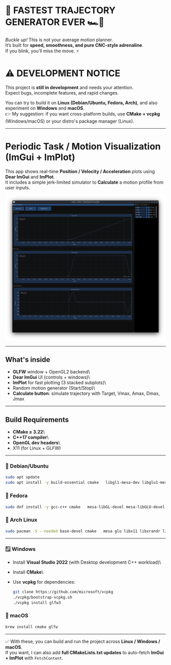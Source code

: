 # 🚀 FASTEST TRAJECTORY GENERATOR EVER 🏎️💨  
*Buckle up!* This is not your average motion planner.  
It’s built for **speed, smoothness, and pure CNC-style adrenaline**.  
If you blink, you’ll miss the move. ⚡  

# ⚠️ DEVELOPMENT NOTICE

This project is **still in development** and needs your attention.\
Expect bugs, incomplete features, and rapid changes.

You can try to build it on **Linux (Debian/Ubuntu, Fedora, Arch)**, and
also experiment on **Windows** and **macOS**.\
👉 My suggestion: if you want cross-platform builds, use **CMake +
vcpkg** (Windows/macOS) or your distro's package manager (Linux).

------------------------------------------------------------------------

# Periodic Task / Motion Visualization (ImGui + ImPlot)

This app shows real-time **Position / Velocity / Acceleration** plots
using **Dear ImGui** and **ImPlot**.\
It includes a simple jerk-limited simulator to **Calculate** a motion
profile from user inputs.

![Motion Profile Demo](images/1.png)

------------------------------------------------------------------------

## What's inside

-   **GLFW** window + OpenGL2 backend\
-   **Dear ImGui** UI (controls + windows)\
-   **ImPlot** for fast plotting (3 stacked subplots)\
-   Random motion generator (Start/Stop)\
-   **Calculate button**: simulate trajectory with Target, Vmax, Amax,
    Dmax, Jmax

------------------------------------------------------------------------

## Build Requirements

-   **CMake ≥ 3.22**\
-   **C++17 compiler**\
-   **OpenGL dev headers**\
-   X11 (for Linux + GLFW)

------------------------------------------------------------------------

### 🐧 Debian/Ubuntu

``` bash
sudo apt update
sudo apt install -y build-essential cmake   libgl1-mesa-dev libglu1-mesa-dev   libx11-dev libxrandr-dev libxi-dev   libxinerama-dev libxcursor-dev
```

### 🐧 Fedora

``` bash
sudo dnf install -y gcc-c++ cmake   mesa-libGL-devel mesa-libGLU-devel   libX11-devel libXrandr-devel libXi-devel   libXinerama-devel libXcursor-devel
```

### 🐧 Arch Linux

``` bash
sudo pacman -S --needed base-devel cmake   mesa glu libx11 libxrandr libxi   libxinerama libxcursor
```

------------------------------------------------------------------------

### 🪟 Windows

-   Install **Visual Studio 2022** (with Desktop development C++
    workload)\

-   Install **CMake**\

-   Use **vcpkg** for dependencies:

    ``` bash
    git clone https://github.com/microsoft/vcpkg
    ./vcpkg/bootstrap-vcpkg.sh
    ./vcpkg install glfw3
    ```

### 🍏 macOS

``` bash
brew install cmake glfw
```

------------------------------------------------------------------------

✅ With these, you can build and run the project across **Linux /
Windows / macOS**.\
If you want, I can also add **full CMakeLists.txt updates** to
auto-fetch **ImGui + ImPlot** with `FetchContent`.

